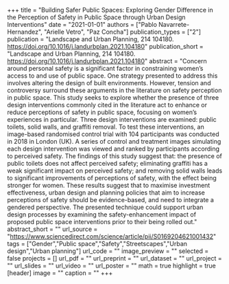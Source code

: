 +++
title = "Building Safer Public Spaces: Exploring Gender Difference in the Perception of Safety in Public Space through Urban Design Interventions"
date = "2021-01-01"
authors = ["Pablo Navarrete-Hernandez", "Arielle Vetro", "Paz Concha"]
publication_types = ["2"]
publication = "Landscape and Urban Planning, 214 104180. https://doi.org/10.1016/j.landurbplan.2021.104180"
publication_short = "Landscape and Urban Planning, 214 104180. https://doi.org/10.1016/j.landurbplan.2021.104180"
abstract = "Concern around personal safety is a significant factor in constraining women’s access to and use of public space. One strategy presented to address this involves altering the design of built environments. However, tension and controversy surround these arguments in the literature on safety perception in public space. This study seeks to explore whether the presence of three design interventions commonly cited in the literature act to enhance or reduce perceptions of safety in public space, focusing on women’s experiences in particular. Three design interventions are examined: public toilets, solid walls, and graffiti removal. To test these interventions, an image-based randomised control trial with 104 participants was conducted in 2018 in London (UK). A series of control and treatment images simulating each design intervention was viewed and ranked by participants according to perceived safety. The findings of this study suggest that: the presence of public toilets does not affect perceived safety; eliminating graffiti has a weak significant impact on perceived safety; and removing solid walls leads to significant improvements of perceptions of safety, with the effect being stronger for women. These results suggest that to maximise investment effectiveness, urban design and planning policies that aim to increase perceptions of safety should be evidence-based, and need to integrate a gendered perspective. The presented technique could support urban design processes by examining the safety-enhancement impact of proposed public space interventions prior to their being rolled out."
abstract_short = ""
url_source = "https://www.sciencedirect.com/science/article/pii/S0169204621001432"
tags = ["Gender","Public space","Safety","Streetscapes","Urban design","Urban planning"]
url_code = ""
image_preview = ""
selected = false
projects = []
url_pdf = ""
url_preprint = ""
url_dataset = ""
url_project = ""
url_slides = ""
url_video = ""
url_poster = ""
math = true
highlight = true
[header]
image = ""
caption = ""
+++
